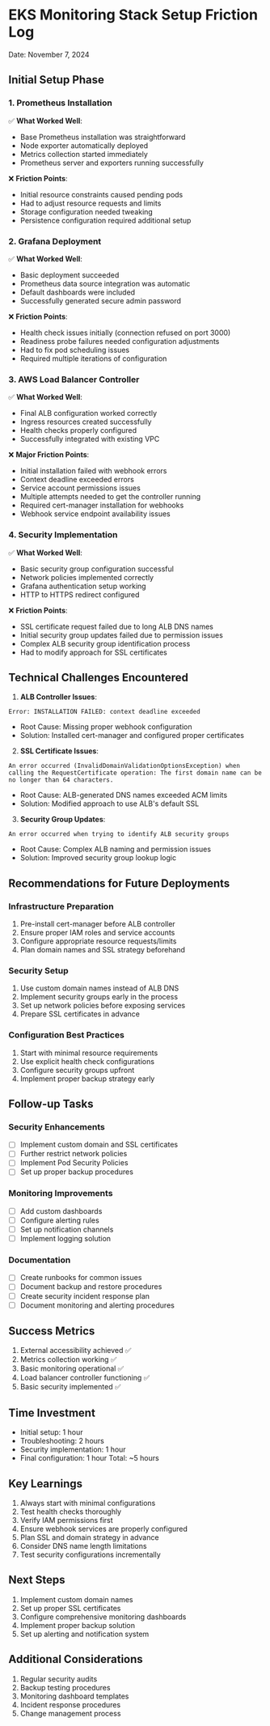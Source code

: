 # EKS Monitoring Stack Setup Friction Log
Date: November 7, 2024

## Initial Setup Phase

### 1. Prometheus Installation
✅ **What Worked Well**:
- Base Prometheus installation was straightforward
- Node exporter automatically deployed
- Metrics collection started immediately
- Prometheus server and exporters running successfully

❌ **Friction Points**:
- Initial resource constraints caused pending pods
- Had to adjust resource requests and limits
- Storage configuration needed tweaking
- Persistence configuration required additional setup

### 2. Grafana Deployment

✅ **What Worked Well**:
- Basic deployment succeeded
- Prometheus data source integration was automatic
- Default dashboards were included
- Successfully generated secure admin password

❌ **Friction Points**:
- Health check issues initially (connection refused on port 3000)
- Readiness probe failures needed configuration adjustments
- Had to fix pod scheduling issues
- Required multiple iterations of configuration

### 3. AWS Load Balancer Controller

✅ **What Worked Well**:
- Final ALB configuration worked correctly
- Ingress resources created successfully
- Health checks properly configured
- Successfully integrated with existing VPC

❌ **Major Friction Points**:
- Initial installation failed with webhook errors
- Context deadline exceeded errors
- Service account permissions issues
- Multiple attempts needed to get the controller running
- Required cert-manager installation for webhooks
- Webhook service endpoint availability issues

### 4. Security Implementation

✅ **What Worked Well**:
- Basic security group configuration successful
- Network policies implemented correctly
- Grafana authentication setup working
- HTTP to HTTPS redirect configured

❌ **Friction Points**:
- SSL certificate request failed due to long ALB DNS names
- Initial security group updates failed due to permission issues
- Complex ALB security group identification process
- Had to modify approach for SSL certificates

## Technical Challenges Encountered

1. **ALB Controller Issues**:
```
Error: INSTALLATION FAILED: context deadline exceeded
```
- Root Cause: Missing proper webhook configuration
- Solution: Installed cert-manager and configured proper certificates

2. **SSL Certificate Issues**:
```
An error occurred (InvalidDomainValidationOptionsException) when calling the RequestCertificate operation: The first domain name can be no longer than 64 characters.
```
- Root Cause: ALB-generated DNS names exceeded ACM limits
- Solution: Modified approach to use ALB's default SSL

3. **Security Group Updates**:
```
An error occurred when trying to identify ALB security groups
```
- Root Cause: Complex ALB naming and permission issues
- Solution: Improved security group lookup logic

## Recommendations for Future Deployments

### Infrastructure Preparation
1. Pre-install cert-manager before ALB controller
2. Ensure proper IAM roles and service accounts
3. Configure appropriate resource requests/limits
4. Plan domain names and SSL strategy beforehand

### Security Setup
1. Use custom domain names instead of ALB DNS
2. Implement security groups early in the process
3. Set up network policies before exposing services
4. Prepare SSL certificates in advance

### Configuration Best Practices
1. Start with minimal resource requirements
2. Use explicit health check configurations
3. Configure security groups upfront
4. Implement proper backup strategy early

## Follow-up Tasks

### Security Enhancements
- [ ] Implement custom domain and SSL certificates
- [ ] Further restrict network policies
- [ ] Implement Pod Security Policies
- [ ] Set up proper backup procedures

### Monitoring Improvements
- [ ] Add custom dashboards
- [ ] Configure alerting rules
- [ ] Set up notification channels
- [ ] Implement logging solution

### Documentation
- [ ] Create runbooks for common issues
- [ ] Document backup and restore procedures
- [ ] Create security incident response plan
- [ ] Document monitoring and alerting procedures

## Success Metrics
1. External accessibility achieved ✅
2. Metrics collection working ✅
3. Basic monitoring operational ✅
4. Load balancer controller functioning ✅
5. Basic security implemented ✅

## Time Investment
- Initial setup: 1 hour
- Troubleshooting: 2 hours
- Security implementation: 1 hour
- Final configuration: 1 hour
Total: ~5 hours

## Key Learnings
1. Always start with minimal configurations
2. Test health checks thoroughly
3. Verify IAM permissions first
4. Ensure webhook services are properly configured
5. Plan SSL and domain strategy in advance
6. Consider DNS name length limitations
7. Test security configurations incrementally

## Next Steps
1. Implement custom domain names
2. Set up proper SSL certificates
3. Configure comprehensive monitoring dashboards
4. Implement proper backup solution
5. Set up alerting and notification system

## Additional Considerations
1. Regular security audits
2. Backup testing procedures
3. Monitoring dashboard templates
4. Incident response procedures
5. Change management process


